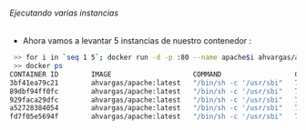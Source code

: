 ######  Ejecutando varias instancias

- Ahora vamos a levantar 5 instancias de nuestro contenedor :
<!-- .element: class="fragment"  -->

```zsh
 >> for i in `seq 1 5`; docker run -d -p :80 --name apache$i ahvargas/apache:latest
 >> docker ps
CONTAINER ID        IMAGE                    COMMAND                  CREATED             STATUS              PORTS                   NAMES
3bf41ea79c21        ahvargas/apache:latest   "/bin/sh -c '/usr/sbi"   7 seconds ago       Up 2 seconds        0.0.0.0:32773->80/tcp   apache5
89dbf94ff0fc        ahvargas/apache:latest   "/bin/sh -c '/usr/sbi"   7 seconds ago       Up 2 seconds        0.0.0.0:32772->80/tcp   apache4
929faca29dfc        ahvargas/apache:latest   "/bin/sh -c '/usr/sbi"   7 seconds ago       Up 2 seconds        0.0.0.0:32771->80/tcp   apache3
a52728384054        ahvargas/apache:latest   "/bin/sh -c '/usr/sbi"   7 seconds ago       Up 3 seconds        0.0.0.0:32770->80/tcp   apache2
fd7f05e5694f        ahvargas/apache:latest   "/bin/sh -c '/usr/sbi"   7 seconds ago       Up 3 seconds        0.0.0.0:32769->80/tcp   apache1
```
<!-- .element: class="fragment"  -->

